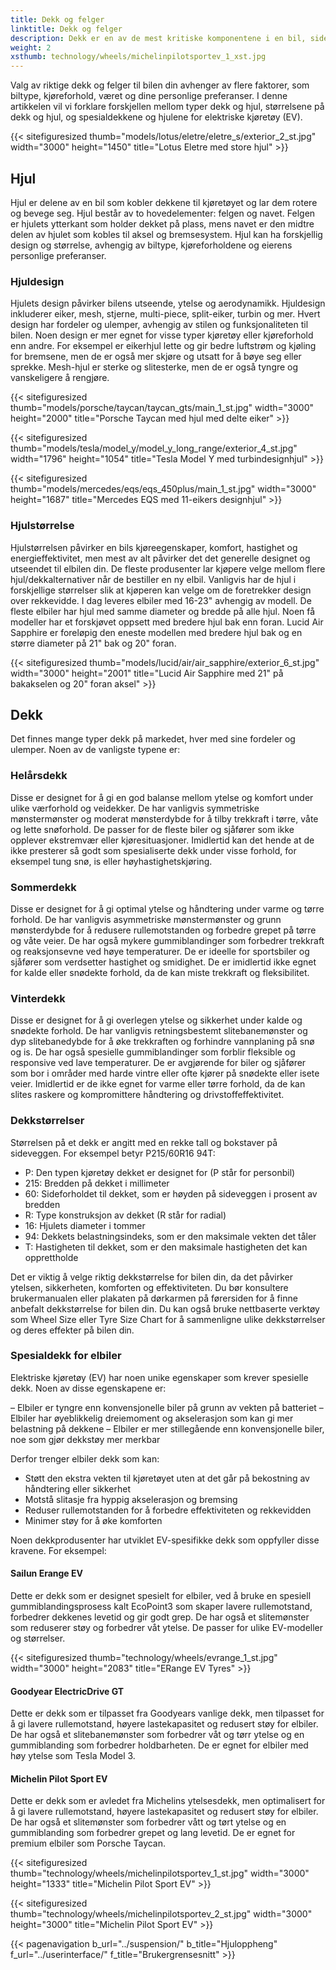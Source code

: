 ```yaml
---
title: Dekk og felger
linktitle: Dekk og felger
description: Dekk er en av de mest kritiske komponentene i en bil, siden de påvirker ytelsen, sikkerheten, komforten og effektiviteten.
weight: 2
xsthumb: technology/wheels/michelinpilotsportev_1_xst.jpg
---
```

<!-- markdownlint-disable MD033 -->

Valg av riktige dekk og felger til bilen din avhenger av flere faktorer, som biltype, kjøreforhold, været og dine personlige preferanser. I denne artikkelen vil vi forklare forskjellen mellom typer dekk og hjul, størrelsene på dekk og hjul, og spesialdekkene og hjulene for elektriske kjøretøy (EV).

{{< sitefiguresized thumb="models/lotus/eletre/eletre_s/exterior_2_st.jpg" width="3000" height="1450" title="Lotus Eletre med store hjul" >}}


## Hjul

Hjul er delene av en bil som kobler dekkene til kjøretøyet og lar dem rotere og bevege seg. Hjul består av to hovedelementer: felgen og navet. Felgen er hjulets ytterkant som holder dekket på plass, mens navet er den midtre delen av hjulet som kobles til aksel og bremsesystem. Hjul kan ha forskjellig design og størrelse, avhengig av biltype, kjøreforholdene og eierens personlige preferanser.

### Hjuldesign

Hjulets design påvirker bilens utseende, ytelse og aerodynamikk. Hjuldesign inkluderer eiker, mesh, stjerne, multi-piece, split-eiker, turbin og mer. Hvert design har fordeler og ulemper, avhengig av stilen og funksjonaliteten til bilen. Noen design er mer egnet for visse typer kjøretøy eller kjøreforhold enn andre. For eksempel er eikerhjul lette og gir bedre luftstrøm og kjøling for bremsene, men de er også mer skjøre og utsatt for å bøye seg eller sprekke. Mesh-hjul er sterke og slitesterke, men de er også tyngre og vanskeligere å rengjøre.

{{< sitefiguresized thumb="models/porsche/taycan/taycan_gts/main_1_st.jpg" width="3000" height="2000" title="Porsche Taycan med hjul med delte eiker" >}}

{{< sitefiguresized thumb="models/tesla/model_y/model_y_long_range/exterior_4_st.jpg" width="1796" height="1054" title="Tesla Model Y med turbindesignhjul" >}}

{{< sitefiguresized thumb="models/mercedes/eqs/eqs_450plus/main_1_st.jpg" width="3000" height="1687" title="Mercedes EQS med 11-eikers designhjul" >}}

### Hjulstørrelse

Hjulstørrelsen påvirker en bils kjøreegenskaper, komfort, hastighet og energieffektivitet, men mest av alt påvirker det det generelle designet og utseendet til elbilen din.
De fleste produsenter lar kjøpere velge mellom flere hjul/dekkalternativer når de bestiller en ny elbil. Vanligvis har de hjul i forskjellige størrelser slik at kjøperen kan velge om de foretrekker design over rekkevidde.
I dag leveres elbiler med 16-23" avhengig av modell.
De fleste elbiler har hjul med samme diameter og bredde på alle hjul. Noen få modeller har et forskjøvet oppsett med bredere hjul bak enn foran.
Lucid Air Sapphire er foreløpig den eneste modellen med bredere hjul bak og en større diameter på 21" bak og 20" foran.

{{< sitefiguresized thumb="models/lucid/air/air_sapphire/exterior_6_st.jpg" width="3000" height="2001" title="Lucid Air Sapphire med 21\" på bakakselen og 20\" foran aksel" >}}
## Dekk

Det finnes mange typer dekk på markedet, hver med sine fordeler og ulemper. Noen av de vanligste typene er:

### Helårsdekk

Disse er designet for å gi en god balanse mellom ytelse og komfort under ulike værforhold og veidekker. De har vanligvis symmetriske mønstermønster og moderat mønsterdybde for å tilby trekkraft i tørre, våte og lette snøforhold. De passer for de fleste biler og sjåfører som ikke opplever ekstremvær eller kjøresituasjoner. Imidlertid kan det hende at de ikke presterer så godt som spesialiserte dekk under visse forhold, for eksempel tung snø, is eller høyhastighetskjøring.

### Sommerdekk

Disse er designet for å gi optimal ytelse og håndtering under varme og tørre forhold. De har vanligvis asymmetriske mønstermønster og grunn mønsterdybde for å redusere rullemotstanden og forbedre grepet på tørre og våte veier. De har også mykere gummiblandinger som forbedrer trekkraft og reaksjonsevne ved høye temperaturer. De er ideelle for sportsbiler og sjåfører som verdsetter hastighet og smidighet. De er imidlertid ikke egnet for kalde eller snødekte forhold, da de kan miste trekkraft og fleksibilitet.

### Vinterdekk

Disse er designet for å gi overlegen ytelse og sikkerhet under kalde og snødekte forhold. De har vanligvis retningsbestemt slitebanemønster og dyp slitebanedybde for å øke trekkraften og forhindre vannplaning på snø og is. De har også spesielle gummiblandinger som forblir fleksible og responsive ved lave temperaturer. De er avgjørende for biler og sjåfører som bor i områder med harde vintre eller ofte kjører på snødekte eller isete veier. Imidlertid er de ikke egnet for varme eller tørre forhold, da de kan slites raskere og kompromittere håndtering og drivstoffeffektivitet.

### Dekkstørrelser

Størrelsen på et dekk er angitt med en rekke tall og bokstaver på sideveggen. For eksempel betyr P215/60R16 94T:

- P: Den typen kjøretøy dekket er designet for (P står for personbil)
- 215: Bredden på dekket i millimeter
- 60: Sideforholdet til dekket, som er høyden på sideveggen i prosent av bredden
- R: Type konstruksjon av dekket (R står for radial)
- 16: Hjulets diameter i tommer
- 94: Dekkets belastningsindeks, som er den maksimale vekten det tåler
- T: Hastigheten til dekket, som er den maksimale hastigheten det kan opprettholde

Det er viktig å velge riktig dekkstørrelse for bilen din, da det påvirker ytelsen, sikkerheten, komforten og effektiviteten. Du bør konsultere brukermanualen eller plakaten på dørkarmen på førersiden for å finne anbefalt dekkstørrelse for bilen din. Du kan også bruke nettbaserte verktøy som Wheel Size eller Tyre Size Chart for å sammenligne ulike dekkstørrelser og deres effekter på bilen din.
### Spesialdekk for elbiler

Elektriske kjøretøy (EV) har noen unike egenskaper som krever spesielle dekk. Noen av disse egenskapene er:

– Elbiler er tyngre enn konvensjonelle biler på grunn av vekten på batteriet
– Elbiler har øyeblikkelig dreiemoment og akselerasjon som kan gi mer belastning på dekkene
– Elbiler er mer stillegående enn konvensjonelle biler, noe som gjør dekkstøy mer merkbar

Derfor trenger elbiler dekk som kan:

- Støtt den ekstra vekten til kjøretøyet uten at det går på bekostning av håndtering eller sikkerhet
- Motstå slitasje fra hyppig akselerasjon og bremsing
- Reduser rullemotstanden for å forbedre effektiviteten og rekkevidden
- Minimer støy for å øke komforten

Noen dekkprodusenter har utviklet EV-spesifikke dekk som oppfyller disse kravene. For eksempel:

#### Sailun Erange EV

Dette er dekk som er designet spesielt for elbiler, ved å bruke en spesiell gummiblandingsprosess kalt EcoPoint3 som skaper lavere rullemotstand, forbedrer dekkenes levetid og gir godt grep. De har også et slitemønster som reduserer støy og forbedrer våt ytelse. De passer for ulike EV-modeller og størrelser.

{{< sitefiguresized thumb="technology/wheels/evrange_1_st.jpg" width="3000" height="2083" title="ERange EV Tyres" >}}

#### Goodyear ElectricDrive GT

Dette er dekk som er tilpasset fra Goodyears vanlige dekk, men tilpasset for å gi lavere rullemotstand, høyere lastekapasitet og redusert støy for elbiler. De har også et slitebanemønster som forbedrer våt og tørr ytelse og en gummiblanding som forbedrer holdbarheten. De er egnet for elbiler med høy ytelse som Tesla Model 3.

#### Michelin Pilot Sport EV

Dette er dekk som er avledet fra Michelins ytelsesdekk, men optimalisert for å gi lavere rullemotstand, høyere lastekapasitet og redusert støy for elbiler. De har også et slitemønster som forbedrer vått og tørt ytelse og en gummiblanding som forbedrer grepet og lang levetid. De er egnet for premium elbiler som Porsche Taycan.

{{< sitefiguresized thumb="technology/wheels/michelinpilotsportev_1_st.jpg" width="3000" height="1333" title="Michelin Pilot Sport EV" >}}

{{< sitefiguresized thumb="technology/wheels/michelinpilotsportev_2_st.jpg" width="3000" height="3000" title="Michelin Pilot Sport EV" >}}

{{< pagenavigation b_url="../suspension/" b_title="Hjuloppheng" f_url="../userinterface/" f_title="Brukergrensesnitt" >}}
